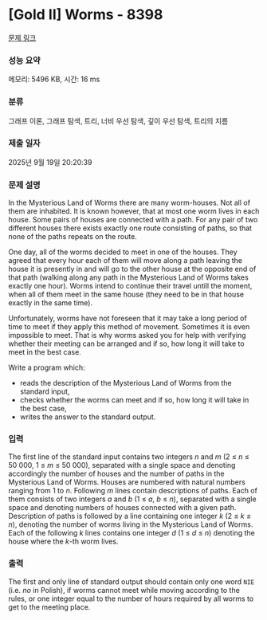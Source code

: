 # [Gold II] Worms - 8398 

[문제 링크](https://www.acmicpc.net/problem/8398) 

### 성능 요약

메모리: 5496 KB, 시간: 16 ms

### 분류

그래프 이론, 그래프 탐색, 트리, 너비 우선 탐색, 깊이 우선 탐색, 트리의 지름

### 제출 일자

2025년 9월 19일 20:20:39

### 문제 설명

<p>In the Mysterious Land of Worms there are many worm-houses. Not all of them are inhabited. It is known however, that at most one worm lives in each house. Some pairs of houses are connected with a path. For any pair of two different houses there exists exactly one route consisting of paths, so that none of the paths repeats on the route.</p>

<p>One day, all of the worms decided to meet in one of the houses. They agreed that every hour each of them will move along a path leaving the house it is presently in and will go to the other house at the opposite end of that path (walking along any path in the Mysterious Land of Worms takes exactly one hour). Worms intend to continue their travel untill the moment, when all of them meet in the same house (they need to be in that house exactly in the same time).</p>

<p>Unfortunately, worms have not foreseen that it may take a long period of time to meet if they apply this method of movement. Sometimes it is even impossible to meet. That is why worms asked you for help with verifying whether their meeting can be arranged and if so, how long it will take to meet in the best case.</p>

<p>Write a program which:</p>

<ul>
	<li>reads the description of the Mysterious Land of Worms from the standard input,</li>
	<li>checks whether the worms can meet and if so, how long it will take in the best case,</li>
	<li>writes the answer to the standard output.</li>
</ul>

### 입력 

 <p>The first line of the standard input contains two integers <em>n</em> and <em>m</em> (2 ≤ <em>n</em> ≤ 50 000, 1 ≤ <em>m</em> ≤ 50 000), separated with a single space and denoting accordingly the number of houses and the number of paths in the Mysterious Land of Worms. Houses are numbered with natural numbers ranging from 1 to <em>n</em>. Following <em>m</em> lines contain descriptions of paths. Each of them consists of two integers <em>a</em> and <em>b</em> (1 ≤ <em>a</em>, <em>b</em> ≤ <em>n</em>), separated with a single space and denoting numbers of houses connected with a given path. Description of paths is followed by a line containing one integer <em>k</em> (2 ≤ <em>k</em> ≤ <em>n</em>), denoting the number of worms living in the Mysterious Land of Worms. Each of the following <em>k</em> lines contains one integer <em>d</em> (1 ≤ <em>d</em> ≤ <em>n</em>) denoting the house where the <em>k</em>-th worm lives.</p>

### 출력 

 <p>The first and only line of standard output should contain only one word <code>NIE</code> (i.e. <i>no</i> in Polish), if worms cannot meet while moving according to the rules, or one integer equal to the number of hours required by all worms to get to the meeting place.</p>

